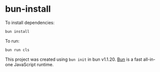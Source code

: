 # bun-install

To install dependencies:

```bash
bun install
```

To run:

```bash
bun run cls
```

This project was created using `bun init` in bun v1.1.20. [Bun](https://bun.sh) is a fast all-in-one JavaScript runtime.
